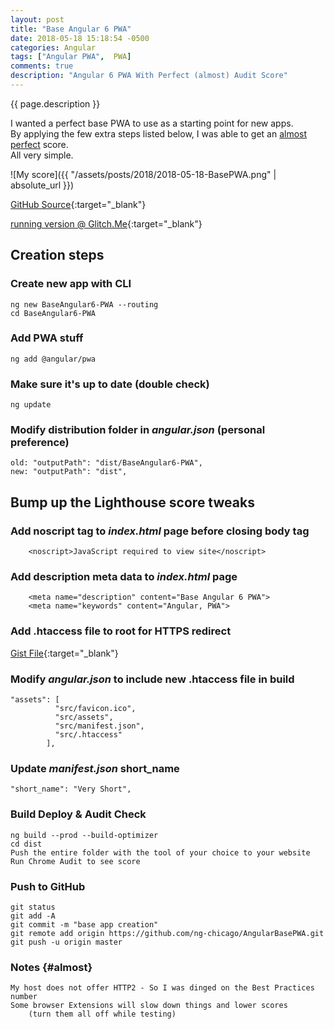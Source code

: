```yaml
---
layout: post
title: "Base Angular 6 PWA"
date: 2018-05-18 15:18:54 -0500
categories: Angular
tags: ["Angular PWA",  PWA]
comments: true
description: "Angular 6 PWA With Perfect (almost) Audit Score"
---  
```

{{ page.description }}  

I wanted a perfect base PWA to use as a starting point for new apps.  
By applying the few extra steps listed below, I was able to get an [almost perfect](#almost) score.  
All very simple.  

![My score]({{ "/assets/posts/2018/2018-05-18-BasePWA.png" | absolute_url }})  

[GitHub Source](https://github.com/ng-chicago/AngularBasePWA){:target="_blank"}  

[running version @ Glitch.Me](https://angularbasepwa.glitch.me/){:target="_blank"}


## Creation steps

### Create new app with CLI
    ng new BaseAngular6-PWA --routing  
    cd BaseAngular6-PWA  

### Add PWA stuff
    ng add @angular/pwa  

### Make sure it's up to date (double check)
    ng update

### Modify distribution folder in _angular.json_ (personal preference)
	old: "outputPath": "dist/BaseAngular6-PWA",  
	new: "outputPath": "dist",  

## Bump up the Lighthouse score tweaks

### Add noscript tag to _index.html_ page before closing body tag
        <noscript>JavaScript required to view site</noscript>  

### Add description meta data to _index.html_ page
        <meta name="description" content="Base Angular 6 PWA">  
        <meta name="keywords" content="Angular, PWA">  

### Add .htaccess file to root for HTTPS redirect  
[Gist File](https://gist.github.com/ng-chicago/8eeb71f749134983a83b8752a9a29905){:target="_blank"}

### Modify _angular.json_ to include new .htaccess file in build  
	"assets": [
              "src/favicon.ico",
              "src/assets",
              "src/manifest.json",
              "src/.htaccess"
            ],

### Update _manifest.json_ short_name
    "short_name": "Very Short",  

### Build Deploy & Audit Check
    ng build --prod --build-optimizer  
    cd dist  
    Push the entire folder with the tool of your choice to your website  
    Run Chrome Audit to see score

### Push to GitHub
    git status  
    git add -A  
    git commit -m "base app creation"  
    git remote add origin https://github.com/ng-chicago/AngularBasePWA.git  
    git push -u origin master  

### Notes {#almost} 
    My host does not offer HTTP2 - So I was dinged on the Best Practices number 
    Some browser Extensions will slow down things and lower scores  
        (turn them all off while testing)   
        


